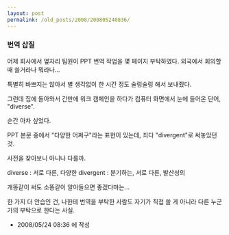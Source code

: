 ```yaml
---
layout: post
permalink: /old_posts/2008/200805240836/
---
```


### 번역 삽질

어제 회사에서 옆자리 팀원이 PPT 번역 작업을 몇 페이지 부탁하였다. 외국에서 회의할 때 쓸거라나 뭐라나...

특별히 바쁘지는 않아서 별 생각없이 한 시간 정도 술렁술렁 해서 보내줬다.

그런데 집에 돌아와서 간만에 워크 캠페인을 하다가 컴퓨터 화면에서 눈에 들어온 단어, "diverse".

순간 아차 싶었다.

PPT 본문 중에서 "다양한 어쩌구"라는 표현이 있는데, 죄다 "divergent"로 써놓았던 것.

사전을 찾아보니 아니나 다를까.

diverse : 서로 다른, 다양한
divergent : 분기하는, 서로 다른, 발산성의

개똥같이 써도 소똥같이 알아들으면 좋겠다마는...


한 가지 더 안습인 건, 나한테 번역을 부탁한 사람도 자기가 직접 쓸 게 아니라 다른 누군가의 부탁으로 한다는 사실.





- 2008/05/24 08:36 에 작성